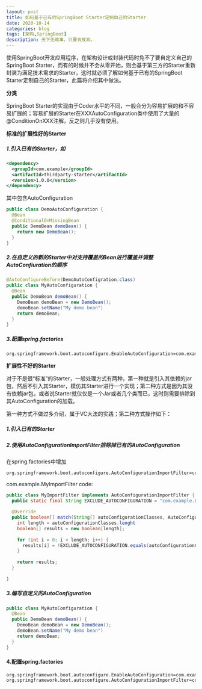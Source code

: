```yaml
---
layout: post
title: 如何基于已有的SpringBoot Starter定制自己的Starter
date: 2020-10-14
categories: blog
tags: [架构,SpringBoot]
description: 天下无难事，只要肯放弃。
---
```


使用SpringBoot开发应用程序，在架构设计或封装代码时免不了要自定义自己的SpringBoot Starter，而有的时候并不会从零开始，则会基于第三方的Starter重新封装为满足技术需求的Starter，这时就必须了解如何基于已有的SpringBoot Starter定制自己的Starter，此篇将介绍其中做法。

**分类**

SpringBoot Starter的实现由于Coder水平的不同，一般会分为容易扩展的和不容易扩展的；容易扩展的Starter在XXXAutoConfiguration类中使用了大量的@ConditionOnXXX注解，反之则几乎没有使用。

**标准的扩展性好的Starter**

##### 1.引入已有的Starter，如

```xml
<dependency>
  <groupId>com.example</groupId>
  <artifactId>thirdparty-starter</artifactId>
  <version>1.0.0</version>
</dependency>
```
其中包含AutoConfiguration
```java
public class DemoAutoConfiguration {
  @Bean
  @ConditionalOnMissingBean
  public DemoBean demoBean() {
    return new DemoBean();
  }
}
```

##### 2.在自定义的新的Starter中对支持覆盖的Bean进行覆盖并调整AutoConfiuration的顺序

```java
@AutoConfigureBefore(DemoAutoConfigration.class)
public class MyAutoConfiguration {
  @Bean
  public DemoBean demoBean() {
    DemoBean demoBean = new DemoBean();
    demoBean.setName("My demo bean")
    return demoBean;
  }
}
```

##### 3.配置spring.factories

```
org.springframework.boot.autoconfigure.EnableAutoConfiguration=com.example.MyAutoConfiguration
```

**扩展性不好的Starter**

对于不是很“标准”的Starter，一般处理方式有两种，第一种就是引入其依赖的jar包，然后不引入其Starter，模仿其Starter进行一个实现；第二种方式是因为其没有依赖jar包，或者说Starter就仅仅是一个Jar或者几个类而已，这时则需要排除到其AutoConfiguration的加载。

第一种方式不做过多介绍，属于VC大法的实践；第二种方式操作如下：

##### 1.引入已有的Starter

##### 2.使用AutoConfigurationImportFilter排除掉已有的AutoConfiguration

在spring.factories中增加
```
org.springframework.boot.autoconfigure.AutoConfigurationImportFilter=com.example.MyImportFilter
```

com.example.MyImportFilter code:
```java
public class MyImportFilter implements AutoConfigurationImportFilter {
  public static final String EXCLUDE_AUTOCONFIGURATION = "com.example.DemoAutoConfiguration";
  
  @Override
  public boolean[] match(String[] autoConfigurationClasses, AutoConfigurationMetadata autoConfigurationMetadata) {
    int length = autoConfigurationClasses.lenght
    boolean[] results = new boolean[length];
    
    for (int i = 0; i < length; i++) {
      results[i] = !EXCLUDE_AUTOCONFIGURATION.equals(autoConfigurationClasses[i]);
    }
    
    return results;
  }
  
}
```

##### 3.编写自定义的AutoConfiguration

```java
public class MyAutoConfiguration {
  @Bean
  public DemoBean demoBean() {
    DemoBean demoBean = new DemoBean();
    demoBean.setName("My demo bean")
    return demoBean;
  }
}
```

#### 4.配置spring.factories
```
org.springframework.boot.autoconfigure.EnableAutoConfiguration=com.example.MyAutoConfiguration
org.springframework.boot.autoconfigure.AutoConfigurationImportFilter=com.example.MyImportFilter
```
